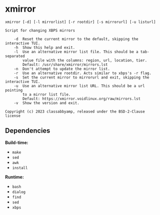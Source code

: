 # xmirror

```help
xmirror [-d] [-l mirrorlist] [-r rootdir] [-s mirrorurl] [-u listurl]

Script for changing XBPS mirrors

	-d	Reset the current mirror to the default, skipping the interactive TUI.
	-h	Show this help and exit.
	-l	Use an alternative mirror list file. This should be a tab-separated
		value file with the columns: region, url, location, tier.
		Default: /usr/share/xmirror/mirrors.lst
	-n	Don't attempt to update the mirror list.
	-r	Use an alternative rootdir. Acts similar to xbps's -r flag.
	-s	Set the current mirror to mirrorurl and exit, skipping the interactive TUI.
	-u	Use an alternative mirror list URL. This should be a url pointing
		to a mirror list file.
		Default: https://xmirror.voidlinux.org/raw/mirrors.lst
	-v	Show the version and exit.

Copyright (c) 2023 classabbyamp, released under the BSD-2-Clause license
```

## Dependencies

**Build-time:**
- `make`
- `sed`
- `awk`
- `install`

**Runtime:**
- `bash`
- `dialog`
- `find`
- `sed`
- `xbps`
